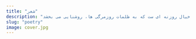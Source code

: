 ```yaml
---
title: "شعر"
description: "خیال روزنه ای ست که به ظلمات روزمرگی ها، روشنایی می بخشد."
slug: "poetry"
image: cover.jpg
---
```

